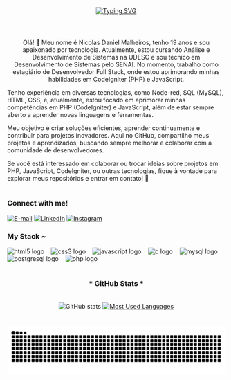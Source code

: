 

<div align="center">
  <a href="https://git.io/typing-svg">
    <img src="https://readme-typing-svg.demolab.com?font=Fira+Code&weight=500&size=22&pause=1000&color=00ffff&center=true&vCenter=true&random=false&width=524&lines=%E2%8A%B9+Welcome+to+my+profile!+%CB%99%E1%B5%95%CB%99+%E2%8A%B9+" alt="Typing SVG">
  </a>
</div>

<img align="center" alt="" src="./src/header-gif.gif">

#

<p align="center">Olá! 👋
Meu nome é Nicolas Daniel Malheiros, tenho 19 anos e sou apaixonado por tecnologia.
Atualmente, estou cursando Análise e Desenvolvimento de Sistemas na UDESC e sou técnico em Desenvolvimento de Sistemas pelo SENAI.
No momento, trabalho como estagiário de Desenvolvedor Full Stack, onde estou aprimorando minhas habilidades em CodeIgniter (PHP) e JavaScript.

Tenho experiência em diversas tecnologias, como Node-red, SQL (MySQL), HTML, CSS, e, atualmente, estou focado em aprimorar minhas competências em PHP (CodeIgniter) e JavaScript, além de estar sempre aberto a aprender novas linguagens e ferramentas.

Meu objetivo é criar soluções eficientes, aprender continuamente e contribuir para projetos inovadores. Aqui no GitHub, compartilho meus projetos e aprendizados, buscando sempre melhorar e colaborar com a comunidade de desenvolvedores.

Se você está interessado em colaborar ou trocar ideias sobre projetos em PHP, JavaScript, CodeIgniter, ou outras tecnologias, fique à vontade para explorar meus repositórios e entrar em contato! 🚀
  
#

<img align="right" alt="" height="190px" src="./src/study.gif">

<h3 align="left">Connect with me!</h3>

[![E-mail](https://img.shields.io/badge/-Email-000?style=for-the-badge&logo=microsoft-outlook&logoColor=00ffff&color:FFF)](nicolasdanielmalheiros:@gmail.com)
[![LinkedIn](https://img.shields.io/badge/-LinkedIn-000?style=for-the-badge&logo=linkedin&logoColor=00ffff&color:FFF)](https://www.linkedin.com/in/nicolas-malheiros-90b191249/)
[![Instagram](https://img.shields.io/badge/-Instagram-000?style=for-the-badge&logo=instagram&logoColor=00ffff&color:FFF)](https://www.instagram.com/nicolasmalheiros_?igsh=eXRlbnM0MXJqOGNt&utm_source=qr)


<h3 align="left">My Stack ~</h3>

<div align="left">
  <img src="https://cdn.jsdelivr.net/gh/devicons/devicon/icons/html5/html5-original.svg" height="25" alt="html5 logo"  />
  <img width="8" />
  <img src="https://cdn.jsdelivr.net/gh/devicons/devicon/icons/css3/css3-original.svg" height="25" alt="css3 logo"  />
  <img width="8" />
  <img src="https://cdn.jsdelivr.net/gh/devicons/devicon/icons/javascript/javascript-plain.svg" height="25" alt="javascript logo"  />
  <img width="8" />
  <img src="https://cdn.jsdelivr.net/gh/devicons/devicon/icons/c/c-original.svg" height="25" alt="c logo"  />
  <img width="8" />
  <img src="https://cdn.jsdelivr.net/gh/devicons/devicon/icons/mysql/mysql-original.svg" height="25" alt="mysql logo"  />
  <img width="8" />
  <img src="https://cdn.jsdelivr.net/gh/devicons/devicon/icons/postgresql/postgresql-original.svg" height="25" alt="postgresql logo"  />
  <img width="8" />
   <img src="https://cdn.jsdelivr.net/gh/devicons/devicon/icons/php/php-original.svg" height="25" alt="php logo"  />
  <img width="8" />
</div>

#

<div style="text-align: center;" align="center";>
  <h3>* GitHub Stats *</h3>
  <br>
  <img src="https://github-readme-stats-git-masterrstaa-rickstaa.vercel.app/api?username=nicolas-malheiros&hide_title=true&show_icons=true&include_all_commits=false&count_private=true&line_height=25&hide=issues&bg_color=000&title_color=00ffff&text_color=FFF&border_radius=3&border_color=00008b&icon_color=00ffff&theme=jolly" alt="GitHub stats">

  <a href="https://github.com/nicolas-malheiros/github-readme-stats">
    <img src="https://github-readme-stats-git-masterrstaa-rickstaa.vercel.app/api/top-langs/?username=nicolas-malheiros&line_height=10&card_width=290&layout=compact&hide_title=false&count_private=true&langs_count=4&show_icons=true&title_color=00ffff&hide=html,scss,less&bg_color=000&text_color=8B8B8B&border_radius=3&border_color=00008b&count_private=true" alt="Most Used Languages">
  </a>
</div>


#

<picture align="center">
  <source media="(prefers-color-scheme: dark)" srcset="https://raw.githubusercontent.com/nicolas-malheiros/nicolas-malheiros/output/github-contribution-grid-snake-dark.svg">
  <source media="(prefers-color-scheme: light)" srcset="https://raw.githubusercontent.com/nicolas-malheiros/nicolas-malheiros/output/github-contribution-grid-snake-dark.svg">
  <img align="center" alt="github contribution grid snake animation" src="https://raw.githubusercontent.com/nicolas-malheiros/nicolas-malheiros/output/github-contribution-grid-snake.svg">
</picture>
